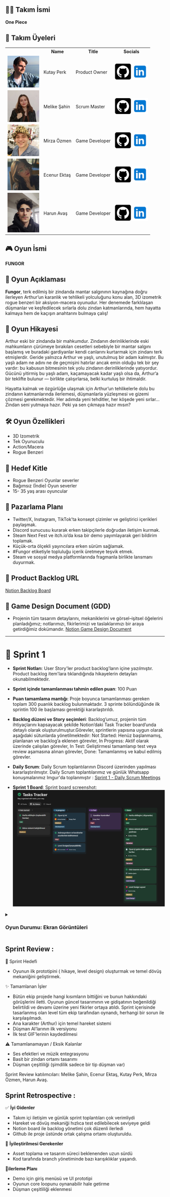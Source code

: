 ## 🏴‍☠️ **Takım İsmi**

**One Piece** 


## 👥 Takım Üyeleri

<table>
  <tr>
    <th></th>
    <th>Name</th>
    <th>Title</th>
    <th>Socials</th>
  </tr>
  <tr>
    <td><img src="SprintAssets/people/kutay.jpg" width="100" /></td>
    <td>Kutay Perk</td>
    <td>Product Owner</td>
    <td>
      <a href="https://github.com/Ktyprk"><img src="SprintAssets/social/github.png" width="50"/></a>
      <a href="https://www.linkedin.com/in/kutayperk/"><img src="SprintAssets/social/linkedin.png" width="50"/></a>
    </td>
  </tr>
  <tr>
    <td><img src="SprintAssets/people/melike.jpeg" width="100" /></td>
    <td>Melike Şahin</td>
    <td>Scrum Master</td>
    <td>
      <a href="https://github.com/melikesahn"><img src="SprintAssets/social/github.png" width="50"/></a>
      <a href="https://www.linkedin.com/in/melikesahinn/"><img src="SprintAssets/social/linkedin.png" width="50"/></a>
    </td>
  </tr>
  <tr>
    <td><img src="SprintAssets/people/mirza.jpg" width="100" /></td>
    <td>Mirza Özmen</td>
    <td>Game Developer</td>
    <td>
      <a href="https://github.com/MirzaOzmen"><img src="SprintAssets/social/github.png" width="50"/></a>
      <a href="https://www.linkedin.com/in/mirza-%C3%B6-a71427237/"><img src="SprintAssets/social/linkedin.png" width="50"/></a>
    </td>
  </tr>
  <tr>
    <td><img src="SprintAssets/people/ecenur.jpg" width="100" /></td>
    <td>Ecenur Ektaş</td>
    <td>Game Developer</td>
    <td>
      <a href="https://github.com/ecenurektas"><img src="SprintAssets/social/github.png" width="50"/></a>
      <a href="https://www.linkedin.com/in/ecenur-ektas/"><img src="SprintAssets/social/linkedin.png" width="50"/></a>
    </td>
  </tr>
  <tr>
    <td><img src="SprintAssets/people/harun.jpg" width="100" /></td>
    <td>Harun Avaş</td>
    <td>Game Developer</td>
    <td>
      <a href="https://github.com/harunavas"><img src="SprintAssets/social/github.png" width="50"/></a>
      <a href="https://www.linkedin.com/in/harun-ava%C5%9F/"><img src="SprintAssets/social/linkedin.png" width="50"/></a>
    </td>
  </tr>
</table>

## 🎮 Oyun İsmi

**FUNGOR**





## 📝 Oyun Açıklaması

**Fungor**, terk edilmiş bir zindanda mantar salgınının kaynağına doğru ilerleyen Arthur’un karanlık ve tehlikeli yolculuğunu konu alan, 3D izometrik rogue benzeri bir aksiyon-macera oyunudur.
Her denemede farklılaşan düşmanlar ve keşfedilecek sırlarla dolu zindan katmanlarında, hem hayatta kalmaya hem de kaçışın anahtarını bulmaya çalış!

## 📖 Oyun Hikayesi

Arthur eski bir zindanda bir mahkumdur. Zindanın derinliklerinde eski mahkumların çürümeye bırakılan cesetleri sebebiyle bir mantar salgını başlamış ve buradaki gardiyanlar kendi canlarını kurtarmak için zindanı terk etmişlerdir. Geride yalnızca Arthur ve yaşlı, unutulmuş bir adam kalmıştır. Bu yaşlı adam ne adını ne de geçmişini hatırlar ancak emin olduğu tek bir şey vardır: bu kabusun bitmesinin tek yolu zindanın derinliklerinde yatıyordur. Gücünü yitirmiş bu yaşlı adam, kaçamayacak kadar yaşlı olsa da, Arthur’a bir teklifte bulunur — birlikte çalışırlarsa, belki kurtuluş bir ihtimaldir.

Hayatta kalmak ve özgürlüğe ulaşmak için Arthur’un tehlikelerle dolu bu zindanın katmanlarında ilerlemesi, düşmanlarla yüzleşmesi ve gizemi çözmesi gerekmektedir. Her adımda yeni tehditler, her köşede yeni sırlar… Zindan seni yutmaya hazır. Peki ya sen çıkmaya hazır mısın?

## 🛠️ Oyun Özellikleri

- 3D Izometrik
- Tek Oyunuculu
- Action/Macera
- Rogue Benzeri

## 🎯 Hedef Kitle

- Rogue Benzeri Oyunlar severler
- Bağımsız (İndie) Oyun severler
- 15- 35 yaş arası oyuncular

## 📢 Pazarlama Planı

- Twitter/X, Instagram, TikTok’ta konsept çizimler ve geliştirici içerikleri paylaşmak.
- Discord sunucusu kurarak erken takipçilerle doğrudan iletişim kurmak.
- Steam Next Fest ve itch.io’da kısa bir demo yayımlayarak geri bildirim toplamak.
- Küçük-orta ölçekli yayıncılara erken sürüm sağlamak.
- #Fungor etiketiyle topluluğu içerik üretmeye teşvik etmek.
- Steam ve sosyal medya platformlarında fragmanla birlikte lansmanı duyurmak.

## 📌 Product Backlog URL

[Notion Backlog Board](https://furry-typhoon-ba9.notion.site/21ff217f7c0780c88cffc16a281e1b2a?v=21ff217f7c0780f3b6c7000cf3c73045)

## 📜 Game Design Document (GDD)
- Projenin tüm tasarım detaylarını, mekaniklerini ve görsel–işitsel öğelerini planladığımız; notlarımızı, fikirlerimizi ve taslaklarımızı bir araya getirdiğimiz dokümandır.
[Notion Game Design Document](https://furry-typhoon-ba9.notion.site/Game-Design-Document-228f217f7c0780bca292ea4def488071?source=copy_link)
---

# 🚀 Sprint 1

- **Sprint Notları**: User Story'ler product backlog'ların içine yazılmıştır. Product backlog item'lara tıklandığında hikayelerin detayları okunabilmektedir.

- **Sprint içinde tamamlanması tahmin edilen puan**: 100 Puan

- **Puan tamamlama mantığı**: Proje boyunca tamamlanması gereken toplam 300 puanlık backlog bulunmaktadır. 3 sprinte bölündüğünde ilk sprintin 100 ile başlaması gerektiği kararlaştırıldı.

- **Backlog düzeni ve Story seçimleri**: Backlog’umuz, projenin tüm ihtiyaçlarını kapsayacak şekilde Notion’daki Task Tracker board’unda detaylı olarak oluşturulmuştur.Görevler, sprintlerin yapısına uygun olarak aşağıdaki sütunlarda yönetilmektedir:
Not Started: Henüz başlanmamış, planlanan ve backlog’a eklenen görevler,
In Progress: Aktif olarak üzerinde çalışılan görevler,
In Test: Geliştirmesi tamamlanıp test veya review aşamasına alınan görevler,
Done: Tamamlanmış ve kabul edilmiş görevler.



- **Daily Scrum**: Daily Scrum toplantılarının Discord üzerinden yapılması kararlaştırılmıştır. Daily Scrum toplantılarımız ve günlük Whatsapp konuşmalarımız Imgur'da toplanmıştır : [Sprint 1 - Daily Scrum Meetings](https://imgur.com/a/xYQIZTb)
- **Sprint 1 Board**: Sprint board screenshot: 
![Backlog 1](SprintAssets/meetingSS/notion.png)

<details> <summary><h3>Oyun Durumu: Ekran Görüntüleri</h3></summary>
  
  <p align="center">
  <img src="SprintAssets/gameSS/imagekarakter.png" width="300" />
  <img src="SprintAssets/gameSS/imageiskelet.png" width="300" />
  <img src="SprintAssets/gameSS/sprint1.gif" width="700" />
  <img src="SprintAssets/gameSS/karakter.gif" width="700" />
  </p>
  
  </details>


## Sprint Review :

 🎯 Sprint Hedefi

- Oyunun ilk prototipini ( hikaye, level design)  oluşturmak ve temel dövüş mekaniğini geliştirmek.

 ✨ Tamamlanan İşler

- Bütün ekip projede hangi kısımların bittiğini ve bunun hakkındaki görüşlerini iletti. Oyunun güncel tasarımının ve gidişatının beğenildiği belirtildi ve devamı    üzerine yeni fikirler ortaya atıldı. Sprint içerisinde tasarlanmış olan level tüm ekip tarafından oynandı, herhangi bir sorun ile karşılaşılmadı.
- Ana karakter (Arthur) için temel hareket sistemi
- Düşman AI’larının ilk versiyonu
- İlk test GIF’lerinin kaydedilmesi

 ⚠️ Tamamlanamayan / Eksik Kalanlar

- Ses efektleri ve müzik entegrasyonu
- Basit bir zindan ortamı tasarımı
- Düşman çeşitliliği (şimdilik sadece bir tip düşman var)


Sprint Review katılımcıları: Melike Şahin, Ecenur Ektaş, Kutay Perk, Mirza Özmen, Harun Avaş.


## Sprint **Retrospective :**

✅ **İyi Gidenler**

- Takım içi iletişim ve günlük sprint toplantıları çok verimliydi
- Hareket ve dövüş mekaniği hızlıca test edilebilecek seviyeye geldi
- Notion board ile backlog yönetimi çok düzenli ilerledi
- Github ile proje üstünde ortak çalışma ortamı oluşturuldu.

🔄 **İyileştirilmesi Gerekenler**

- Asset toplama ve tasarım süreci beklenenden uzun sürdü
- Kod tarafında branch yönetiminde bazı karışıklıklar yaşandı.

📝**ilerleme Planı**

- Demo için giriş menüsü ve UI prototipi
- Oyunun core loopunu oynanabilir hale getirme
- Düşman çeşitliliği eklenmesi
